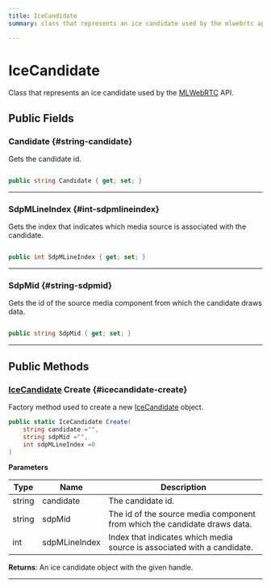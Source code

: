 ```yaml
---
title: IceCandidate
summary: class that represents an ice candidate used by the mlwebrtc api. 

---
```


# IceCandidate




Class that represents an ice candidate used by the [MLWebRTC](/versioned_docs/version-22-Mar-2023/unity-api/api/UnityEngine.XR.MagicLeap/MLWebRTC/UnityEngine.XR.MagicLeap.MLWebRTC.md) API.   





## Public Fields

### Candidate {#string-candidate}

Gets the candidate id. 

```csharp

public string Candidate { get; set; }

```






-----------

### SdpMLineIndex {#int-sdpmlineindex}

Gets the index that indicates which media source is associated with the candidate. 

```csharp

public int SdpMLineIndex { get; set; }

```






-----------

### SdpMid {#string-sdpmid}

Gets the id of the source media component from which the candidate draws data. 

```csharp

public string SdpMid { get; set; }

```






-----------

## Public Methods

### [IceCandidate](/versioned_docs/version-22-Mar-2023/unity-api/api/UnityEngine.XR.MagicLeap/MLWebRTC/UnityEngine.XR.MagicLeap.MLWebRTC.IceCandidate.md) Create {#icecandidate-create}

Factory method used to create a new [IceCandidate](/versioned_docs/version-22-Mar-2023/unity-api/api/UnityEngine.XR.MagicLeap/MLWebRTC/UnityEngine.XR.MagicLeap.MLWebRTC.IceCandidate.md) object. 

```csharp
public static IceCandidate Create(
    string candidate ="",
    string sdpMid ="",
    int sdpMLineIndex =0
)
```


**Parameters**

| Type | Name  | Description  | 
|--|--|--|
| string |candidate|The candidate id.|
| string |sdpMid|The id of the source media component from which the candidate draws data.|
| int |sdpMLineIndex|Index that indicates which media source is associated with a candidate.|






**Returns**: An ice candidate object with the given handle.



-----------


